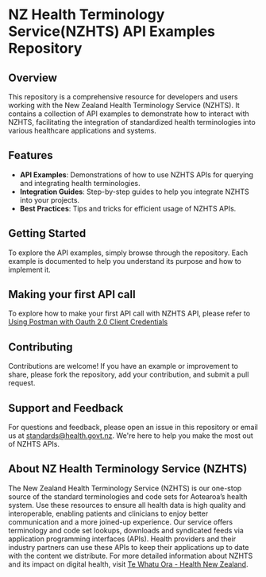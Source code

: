 
# NZ Health Terminology Service(NZHTS) API Examples Repository
## Overview
This repository is a comprehensive resource for developers and users working with the New Zealand Health Terminology Service (NZHTS). It contains a collection of API examples to demonstrate how to interact with NZHTS, facilitating the integration of standardized health terminologies into various healthcare applications and systems.

##  Features
- **API Examples**: Demonstrations of how to use NZHTS APIs for querying and integrating health terminologies.
- **Integration Guides**: Step-by-step guides to help you integrate NZHTS into your projects.
- **Best Practices**: Tips and tricks for efficient usage of NZHTS APIs.

## Getting Started
To explore the API examples, simply browse through the repository. Each example is documented to help you understand its purpose and how to implement it.

## Making your first API call
To explore how to make your first API call with NZHTS API, please refer to [Using Postman with Oauth 2.0 Client Credentials](./Integration%20Guides/Using%20postman%20with%20Oauth%202.0%20Client%20Credentials.md)
## Contributing
Contributions are welcome! If you have an example or improvement to share, please fork the repository, add your contribution, and submit a pull request.

## Support and Feedback
For questions and feedback, please open an issue in this repository or email us at standards@health.govt.nz. We're here to help you make the most out of NZHTS APIs.

## About NZ Health Terminology Service (NZHTS)
The New Zealand Health Terminology Service (NZHTS) is our one-stop source of the standard terminologies and code sets for Aotearoa’s health system. Use these resources to ensure all health data is high quality and interoperable, enabling patients and clinicians to enjoy better communication and a more joined-up experience. Our service offers terminology and code set lookups, downloads and syndicated feeds via application programming interfaces (APIs). Health providers and their industry partners can use these APIs to keep their applications up to date with the content we distribute. For more detailed information about NZHTS and its impact on digital health, visit [Te Whatu Ora - Health New Zealand](https://www.tewhatuora.govt.nz/our-health-system/digital-health/terminology-service/).
